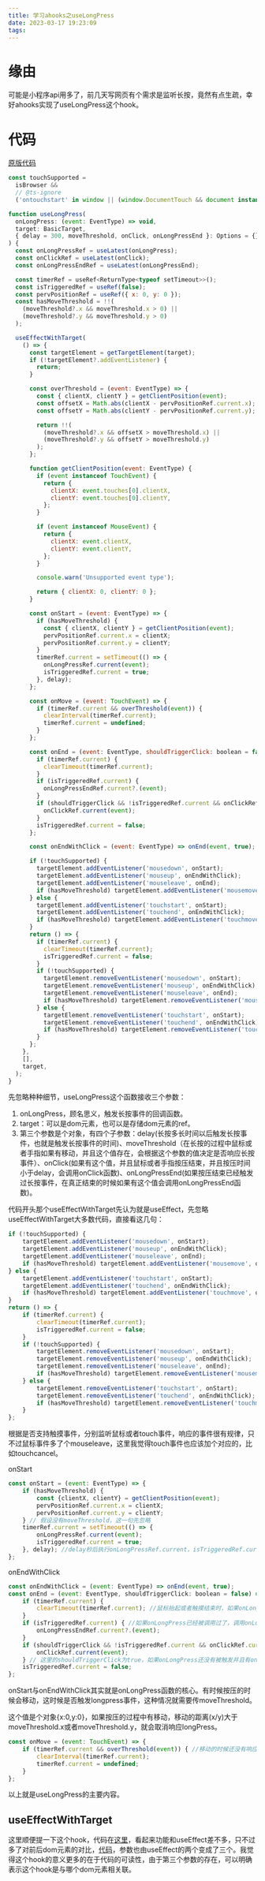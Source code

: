 ```yaml
---
title: 学习ahooks之useLongPress
date: 2023-03-17 19:23:09
tags:
---
```

# 缘由
可能是小程序api用多了，前几天写网页有个需求是监听长按，竟然有点生疏，幸好ahooks实现了useLongPress这个hook。
# 代码
[原版代码](https://github.com/alibaba/hooks/blob/master/packages/hooks/src/useLongPress/index.ts)

```javascript
const touchSupported =
  isBrowser &&
  // @ts-ignore
  ('ontouchstart' in window || (window.DocumentTouch && document instanceof DocumentTouch));

function useLongPress(
  onLongPress: (event: EventType) => void,
  target: BasicTarget,
  { delay = 300, moveThreshold, onClick, onLongPressEnd }: Options = {},
) {
  const onLongPressRef = useLatest(onLongPress);
  const onClickRef = useLatest(onClick);
  const onLongPressEndRef = useLatest(onLongPressEnd);

  const timerRef = useRef<ReturnType<typeof setTimeout>>();
  const isTriggeredRef = useRef(false);
  const pervPositionRef = useRef({ x: 0, y: 0 });
  const hasMoveThreshold = !!(
    (moveThreshold?.x && moveThreshold.x > 0) ||
    (moveThreshold?.y && moveThreshold.y > 0)
  );

  useEffectWithTarget(
    () => {
      const targetElement = getTargetElement(target);
      if (!targetElement?.addEventListener) {
        return;
      }

      const overThreshold = (event: EventType) => {
        const { clientX, clientY } = getClientPosition(event);
        const offsetX = Math.abs(clientX - pervPositionRef.current.x);
        const offsetY = Math.abs(clientY - pervPositionRef.current.y);

        return !!(
          (moveThreshold?.x && offsetX > moveThreshold.x) ||
          (moveThreshold?.y && offsetY > moveThreshold.y)
        );
      };

      function getClientPosition(event: EventType) {
        if (event instanceof TouchEvent) {
          return {
            clientX: event.touches[0].clientX,
            clientY: event.touches[0].clientY,
          };
        }

        if (event instanceof MouseEvent) {
          return {
            clientX: event.clientX,
            clientY: event.clientY,
          };
        }

        console.warn('Unsupported event type');

        return { clientX: 0, clientY: 0 };
      }

      const onStart = (event: EventType) => {
        if (hasMoveThreshold) {
          const { clientX, clientY } = getClientPosition(event);
          pervPositionRef.current.x = clientX;
          pervPositionRef.current.y = clientY;
        }
        timerRef.current = setTimeout(() => {
          onLongPressRef.current(event);
          isTriggeredRef.current = true;
        }, delay);
      };

      const onMove = (event: TouchEvent) => {
        if (timerRef.current && overThreshold(event)) {
          clearInterval(timerRef.current);
          timerRef.current = undefined;
        }
      };

      const onEnd = (event: EventType, shouldTriggerClick: boolean = false) => {
        if (timerRef.current) {
          clearTimeout(timerRef.current);
        }
        if (isTriggeredRef.current) {
          onLongPressEndRef.current?.(event);
        }
        if (shouldTriggerClick && !isTriggeredRef.current && onClickRef.current) {
          onClickRef.current(event);
        }
        isTriggeredRef.current = false;
      };

      const onEndWithClick = (event: EventType) => onEnd(event, true);

      if (!touchSupported) {
        targetElement.addEventListener('mousedown', onStart);
        targetElement.addEventListener('mouseup', onEndWithClick);
        targetElement.addEventListener('mouseleave', onEnd);
        if (hasMoveThreshold) targetElement.addEventListener('mousemove', onMove);
      } else {
        targetElement.addEventListener('touchstart', onStart);
        targetElement.addEventListener('touchend', onEndWithClick);
        if (hasMoveThreshold) targetElement.addEventListener('touchmove', onMove);
      }
      return () => {
        if (timerRef.current) {
          clearTimeout(timerRef.current);
          isTriggeredRef.current = false;
        }
        if (!touchSupported) {
          targetElement.removeEventListener('mousedown', onStart);
          targetElement.removeEventListener('mouseup', onEndWithClick);
          targetElement.removeEventListener('mouseleave', onEnd);
          if (hasMoveThreshold) targetElement.removeEventListener('mousemove', onMove);
        } else {
          targetElement.removeEventListener('touchstart', onStart);
          targetElement.removeEventListener('touchend', onEndWithClick);
          if (hasMoveThreshold) targetElement.removeEventListener('touchmove', onMove);
        }
      };
    },
    [],
    target,
  );
}
```
先忽略种种细节，useLongPress这个函数接收三个参数：
1. onLongPress，顾名思义，触发长按事件的回调函数。
2. target：可以是dom元素，也可以是存储dom元素的ref。
3. 第三个参数是个对象，有四个子参数：delay(长按多长时间以后触发长按事件，也就是触发长按事件的时间)、moveThreshold（在长按的过程中鼠标或者手指如果有移动，并且这个值存在，会根据这个参数的值决定是否响应长按事件）、onClick(如果有这个值，并且鼠标或者手指按压结束，并且按压时间小于delay，会调用onClick函数)、onLongPressEnd(如果按压结束已经触发过长按事件，在真正结束的时候如果有这个值会调用onLongPressEnd函数)。

代码开头那个useEffectWithTarget先认为就是useEffect，先忽略useEffectWithTarget大多数代码，直接看这几句：

```javascript
if (!touchSupported) {
    targetElement.addEventListener('mousedown', onStart);
    targetElement.addEventListener('mouseup', onEndWithClick);
    targetElement.addEventListener('mouseleave', onEnd);
    if (hasMoveThreshold) targetElement.addEventListener('mousemove', onMove);
} else {
    targetElement.addEventListener('touchstart', onStart);
    targetElement.addEventListener('touchend', onEndWithClick);
    if (hasMoveThreshold) targetElement.addEventListener('touchmove', onMove);
}
return () => {
    if (timerRef.current) {
        clearTimeout(timerRef.current);
        isTriggeredRef.current = false;
    }
    if (!touchSupported) {
        targetElement.removeEventListener('mousedown', onStart);
        targetElement.removeEventListener('mouseup', onEndWithClick);
        targetElement.removeEventListener('mouseleave', onEnd);
        if (hasMoveThreshold) targetElement.removeEventListener('mousemove', onMove);
    } else {
        targetElement.removeEventListener('touchstart', onStart);
        targetElement.removeEventListener('touchend', onEndWithClick);
        if (hasMoveThreshold) targetElement.removeEventListener('touchmove', onMove);
    }
};
```
根据是否支持触摸事件，分别监听鼠标或者touch事件，响应的事件很有规律，只不过鼠标事件多了个mouseleave，这里我觉得touch事件也应该加个对应的，比如touchcancel。

onStart
```javascript
const onStart = (event: EventType) => {
    if (hasMoveThreshold) {
        const {clientX, clientY} = getClientPosition(event);
        pervPositionRef.current.x = clientX;
        pervPositionRef.current.y = clientY;
    } // 假设没有moveThreshold，这一句先忽略
    timerRef.current = setTimeout(() => {
        onLongPressRef.current(event);
        isTriggeredRef.current = true;
    }, delay); //delay秒后执行onLongPressRef.current，isTriggeredRef.current表示是否执行过onLongPress
};
```
onEndWithClick
```javascript
const onEndWithClick = (event: EventType) => onEnd(event, true);
const onEnd = (event: EventType, shouldTriggerClick: boolean = false) => {
    if (timerRef.current) {
        clearTimeout(timerRef.current); //鼠标抬起或者触摸结束时，如果onLongPress还没有调用，清除定时器
    }
    if (isTriggeredRef.current) { //如果onLongPress已经被调用过了，调用onLongPressEnd（如果有）
        onLongPressEndRef.current?.(event);
    }
    if (shouldTriggerClick && !isTriggeredRef.current && onClickRef.current) { 
        onClickRef.current(event);
    } // 这里的shouldTriggerClick为true，如果onLongPress还没有被触发并且有onClick，调用onClick
    isTriggeredRef.current = false;
};
```
onStart与onEndWithClick其实就是onLongPress函数的核心。有时候按压的时候会移动，这时候是否触发longpress事件，这种情况就需要传moveThreshold。

这个值是个对象{x:0,y:0}，如果按压的过程中有移动，移动的距离(x/y)大于moveThreshold.x或者moveThreshold.y，就会取消响应longPress。

```javascript
const onMove = (event: TouchEvent) => {
    if (timerRef.current && overThreshold(event)) { //移动的时候还没有响应longPress，并且移动的距离超了，就会取消定时器
        clearInterval(timerRef.current);
        timerRef.current = undefined;
    }
};
```
以上就是useLongPress的主要内容。
## useEffectWithTarget
这里顺便提一下这个hook，代码在[这里](https://github.com/alibaba/hooks/blob/master/packages/hooks/src/utils/createEffectWithTarget.ts)，看起来功能和useEffect差不多，只不过多了对前后dom元素的对比，[代码](https://github.com/alibaba/hooks/blob/master/packages/hooks/src/utils/createEffectWithTarget.ts#L42)，参数也由useEffect的两个变成了三个。我觉得这个hook的意义更多的在于代码的可读性，由于第三个参数的存在，可以明确表示这个hook是与哪个dom元素相关联。

